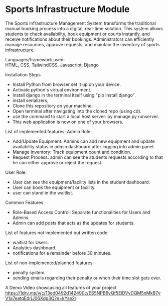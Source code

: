 # Sports Infrastructure Module
The Sports Infrastructure Management System transforms the traditional manual booking process into a digital, real-time solution. This system allows students to check availability, book equipment or courts instantly, and receive notifications about their bookings. Administrators can efficiently manage resources, approve requests, and maintain the inventory of sports infrastructure.

Languages/framework used:   
  HTML, CSS, TailwindCSS, Javascript, Django

Installation Steps
- Install Python from browser set it up on your device.
- Activate python's virtual environment.
- install django in the terminal itself using "pip install django".
- install serializers,
- Clone this repository on your machine.
- Open terminal after navigating into the cloned repo (using cd).
- use the command to start a local host server: py manage.py runserver.
- This web application is now on one of your browsers.

List of implemented features:
Admin Role:
- Add/Update Equipment: Admins can add new equipment and update availability status in admin dashboard after logging into admin panel.
- Manage Inventory: Track equipment count and condition.
- Request Process: admin can see the students requests according to that he can either approve or reject the request.

User Role:
- User can see the equipment/facility lists in the student dashboard.
- User can book the equipment or facility.
- user can stand in the waitlist.

Common Features
- Role-Based Access Control: Separate functionalities for Users and Admins.
- Admin can add posts that acts as the updates for students.

List of features not implemented
but written code
- waitlist for Users.
- Analytics dashboard.
- notifications for a remainder before 30 minutes.

List of non-implemented/planned features
- penalty system.
- sending emails regarding their penalty or when their time slot gets over.

A Demo Video showcasing all features of your project
https://1drv.ms/v/c/13ed0492d142490c/ES5NPB6yQf5EiDVyDQM5nMkB7yV1a7eatqEdrjJ06Xdp3Q?e=kYse2r
